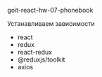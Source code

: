 goit-react-hw-07-phonebook

Устанавливаем зависимости

- react
- redux
- react-redux
- @reduxjs/toolkit
- axios